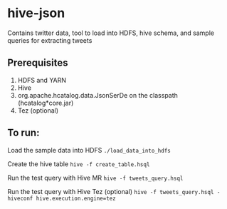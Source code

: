hive-json
=========

Contains twitter data, tool to load into HDFS, hive schema, and sample queries for extracting tweets

Prerequisites
-------------
1. HDFS and YARN
2. Hive
3. org.apache.hcatalog.data.JsonSerDe on the classpath (hcatalog*core.jar)
4. Tez (optional)

To run:
------------------
Load the sample data into HDFS
`./load_data_into_hdfs`

Create the hive table
`hive -f create_table.hsql`

Run the test query with Hive MR
`hive -f tweets_query.hsql`

Run the test query with Hive Tez (optional)
`hive -f tweets_query.hsql -hiveconf hive.execution.engine=tez`

